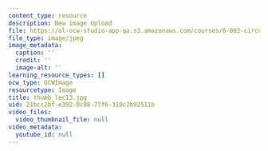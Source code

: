 ```yaml
---
content_type: resource
description: New image Upload
file: https://ol-ocw-studio-app-qa.s3.amazonaws.com/courses/6-002-circuits-and-electronics-spring-2007/21bcc2bfe3920c9877f6310c2b92511b_thumb_lec13.jpg
file_type: image/jpeg
image_metadata:
  caption: ''
  credit: ''
  image-alt: ''
learning_resource_types: []
ocw_type: OCWImage
resourcetype: Image
title: thumb_lec13.jpg
uid: 21bcc2bf-e392-0c98-77f6-310c2b92511b
video_files:
  video_thumbnail_file: null
video_metadata:
  youtube_id: null
---
```

